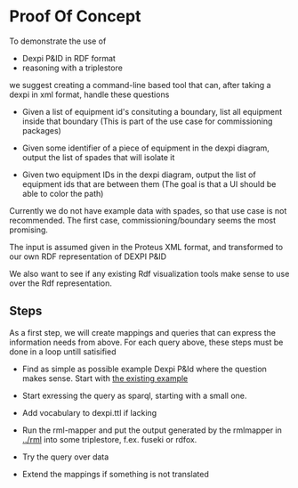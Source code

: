 # Proof Of Concept

To demonstrate the use of 
* Dexpi P&ID in RDF format
* reasoning with a triplestore

we suggest creating a command-line based tool that can, after taking a dexpi in xml format, handle these questions

* Given a list of equipment id's consituting a boundary, list all equipment inside that boundary (This is part of the use case for commissioning packages)

* Given some identifier of a piece of equipment in the dexpi diagram, output the list of spades that will isolate it

* Given two equipment IDs in the dexpi diagram, output the list of equipment ids that are between them (The goal is that a UI should be able to color the path)

Currently we do not have example data with spades, so that use case is not recommended. The first case, commissioning/boundary seems the most promising. 

The input is assumed given in the Proteus XML format, and transformed to our own RDF representation of DEXPI P&ID

We also want to see if any existing Rdf visualization tools make sense to use over the Rdf representation. 

## Steps

As a first step, we will create mappings and queries that can express the information needs from above.
For each query above, these steps must be done in a loop untill satisified

* Find as simple as possible example Dexpi P&Id where the question makes sense. Start with [the existing example](../rml/README.md)

* Start exressing the query as sparql, starting with a small one. 

* Add vocabulary to dexpi.ttl if lacking

* Run the rml-mapper and put the output generated by the rmlmapper in [../rml](../rml) into some triplestore, f.ex. fuseki or rdfox.

* Try the query over data 

* Extend the mappings if something is not translated